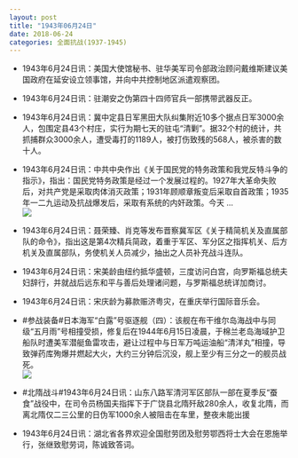 ```yaml
---
layout: post
title: "1943年06月24日"
date: 2018-06-24
categories: 全面抗战(1937-1945)
---
```


<meta name="referrer" content="no-referrer" />

- 1943年6月24日讯：美国大使馆秘书、驻华美军司令部政治顾问戴维斯建议美国政府在延安设立领事馆，并向中共控制地区派遣观察团。 

- 1943年6月24日讯：驻潮安之伪第四十四师官兵一部携带武器反正。 

- 1943年6月24日讯：冀中定县日军黑田大队纠集附近10多个据点日军3000余人，包围定县43个村庄，实行为期七天的驻屯“清剿”。据32个村的统计，共抓捕群众3000余人，遭受毒打的1189人，被打伤致残的568人，被杀害的数十人。 

- 1943年6月24日讯：中共中央作出《关于国民党的特务政策和我党反特斗争的指示》，指出：国民党特务政策是经过一个发展过程的。1927年大革命失败后，对共产党是采取肉体消灭政策；1931年顾顺章叛变后采取自首政策；1935年一二九运动及抗战爆发后，采取有系统的内奸政策。今天 ... <br/><img src="https://wx2.sinaimg.cn/large/aca367d8ly1fsmfaxepf2j20c80cwjrl.jpg" />

- 1943年6月24日讯：聂荣臻、肖克等发布晋察冀军区《关于精简机关及直属部队的命令》，指出这是第4次精兵简政，着重于军区、军分区之指挥机关、后方机关及直属部队，务使机关人员减少，抽出之人员补充战斗连队。 

- 1943年6月24日讯：宋美龄由纽约抵华盛顿，三度访问白宫，向罗斯福总统夫妇辞行，并就战后远东和平与善后处理诸问题，与罗斯福总统详加商讨。 

- 1943年6月24日讯：宋庆龄为募款赈济粤灾，在重庆举行国际音乐会。 

- #参战装备#日本海军“白露”号驱逐舰（四）：该舰在布干维尔岛海战中与同级“五月雨”号相撞受损，修复后在1944年6月15日凌晨，于棉兰老岛海域护卫船队时遭美军潜艇鱼雷攻击，避让过程中与日军万吨运油船“清洋丸”相撞，导致弹药库殉爆并燃起大火，大约三分钟后沉没，舰上至少有三分之一的舰员战死。 <br/><img src="https://wx4.sinaimg.cn/large/aca367d8ly1fsm1f1b3cbj20go0ta79a.jpg" />

- #北隋战斗#1943年6月24日讯：山东八路军清河军区部队一部在夏季反“蚕食”战役中，在司令员杨国夫指挥下于广饶县北隋歼敌280余人，收复北隋，而离北隋仅二三公里的日伪军1000余人被阻击在车里，整夜未能出援 

- 1943年6月24日讯：湖北省各界欢迎全国慰劳团及慰劳鄂西将士大会在恩施举行，张继致慰劳词，陈诚致答词。 

